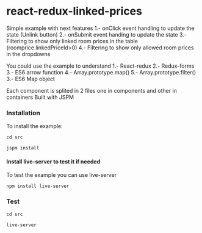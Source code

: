 # react-redux-linked-prices

Simple example with next features
1.- onClick event handling to update the state (Unlink button)
2.- onSubmit event handing to update the state
3.- Filtering to show only linked room prices in the table (roomprice.linkedPriceId>0)
4.- Filtering to show only allowed room prices in the dropdowns

You could use the example to understand
1.- React-redux
2.- Redux-forms
3.- ES6 arrow function
4.- Array.prototype.map()
5.- Array.prototype.filter()
3.- ES6 Map object

Each component is splited in 2 files one in components and other in containers
Built with JSPM

### Installation

To install the example:

```
cd src

jspm install

```


#### Install live-server to test it if needed

To test the example you can use live-server

```
npm install live-server

```

### Test

```
cd src

live-server

```

